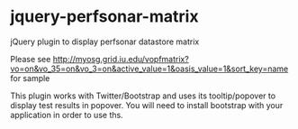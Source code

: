 jquery-perfsonar-matrix
=======================

jQuery plugin to display perfsonar datastore matrix

Please see http://myosg.grid.iu.edu/vopfmatrix?vo=on&vo_35=on&vo_3=on&active_value=1&oasis_value=1&sort_key=name for sample

This plugin works with Twitter/Bootstrap and uses its tooltip/popover to display test results in popover. You will need to install bootstrap with your application in order to use ths.
